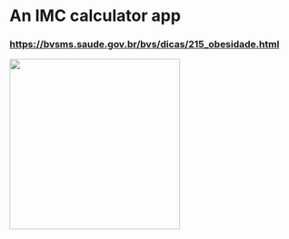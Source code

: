 # An IMC calculator app

### https://bvsms.saude.gov.br/bvs/dicas/215_obesidade.html

<img src="https://raw.githubusercontent.com/williamtrindade/csi-mobile-programming/main/imc-calc/public_data/Screenshot_20230430_111713.png" width="300px">

